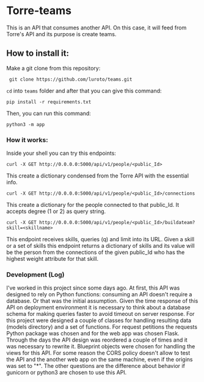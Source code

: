# Torre-teams

This is an API that consumes another API. On this case, it will feed from Torre's API and its purpose is create teams. 

## How to install it:

  Make a git clone from this repository:
  
  ``` git clone https://github.com/luroto/teams.git```
  
  ```cd``` into ```teams``` folder and after that you can give this command:
  
  ```pip install -r requirements.txt```
  
  Then, you can run this command:
  
  ```python3 -m app```
### How it works:

Inside your shell you can try this endpoints:

```curl -X GET http://0.0.0.0:5000/api/v1/people/<public_Id>```

This create a dictionary condensed from the Torre API with the essential info.

```curl -X GET http://0.0.0.0:5000/api/v1/people/<public_Id>/connections```

This create a dictionary for the people connected to that public_Id. It accepts degree (1 or 2) as query string.

```curl -X GET http://0.0.0.0:5000/api/v1/people/<public_Id>/buildateam?skill=<skillname>```


This endpoint receives skills, queries (q) and limit into its URL. Given a skill or a set of skills this endpoint returns a dictionary of skills and its value will be the person from the connections of the given public_Id who has the highest weight attribute for that skill. 

### Development (Log)
I've worked in this project since some days ago. At first, this API was designed to rely on Python functions: consuming an API doesn't require a database. Or that was the initial assumption. Given the time response of this API on deployment environment it is necessary to think about a database schema for making queries faster to avoid timeout on server response.
For this project were designed a couple of classes for handling resulting data (models directory) and a set of functions. For request petitions the requests Python package was chosen and for the web app was chosen Flask. Through the days the API design was reordered a couple of times and it was necessary to rewrite it. Blueprint objects were chosen for handling the views for this API. For some reason the CORS policy doesn't allow to test the API and the another web app on the same machine, even if the origins was set to "*". The other questions are the difference about behavior if gunicorn or python3 are chosen to use this API. 

